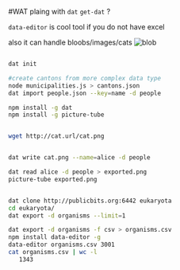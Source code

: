 #WAT
plaing with `dat`
`get-dat` ?

`data-editor`
is cool tool if you do not have excel

also it can handle bloobs/images/cats
![blob](https://raw.github.com/syzer/open-data-management/master/after-seralizarion.png)

```bash

dat init

#create cantons from more complex data type
node municipalities.js > cantons.json
dat import people.json --key=name -d people

npm install -g dat
npm install -g picture-tube


wget http://cat.url/cat.png


dat write cat.png --name=alice -d people

dat read alice -d people > exported.png
picture-tube exported.png


dat clone http://publicbits.org:6442 eukaryota
cd eukaryota/
dat export -d organisms --limit=1

dat export -d organisms -f csv > organisms.csv
npm install data-editor -g
data-editor organisms.csv 3001
cat organisms.csv | wc -l
   1343

```
